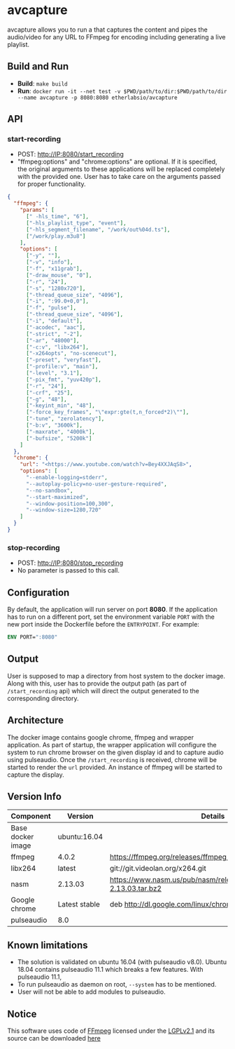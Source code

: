# avcapture

avcapture allows you to run a that captures the content and pipes the audio/video for any URL to FFmpeg for encoding including generating a live playlist.

## Build and Run

- **Build**: `make build`
- **Run**: `docker run -it --net test -v $PWD/path/to/dir:$PWD/path/to/dir --name avcapture -p 8080:8080 etherlabsio/avcapture`

## API

### start-recording

- POST: <http://IP:8080/start_recording>
- "ffmpeg:options" and "chrome:options" are optional. If it is specified, the original arguments to these applications will be replaced completely with the provided one. User has to take care on the arguments passed for proper functionality.

```json
{
  "ffmpeg": {
    "params": [
      [" -hls_time", "6"],
      ["-hls_playlist_type", "event"],
      ["-hls_segment_filename", "/work/out%04d.ts"],
      ["/work/play.m3u8"]
    ],
    "options": [
      ["-y", ""],
      ["-v", "info"],
      ["-f", "x11grab"],
      ["-draw_mouse", "0"],
      ["-r", "24"],
      ["-s", "1280x720"],
      ["-thread_queue_size", "4096"],
      ["-i", ":99.0+0,0"],
      ["-f", "pulse"],
      ["-thread_queue_size", "4096"],
      ["-i", "default"],
      ["-acodec", "aac"],
      ["-strict", "-2"],
      ["-ar", "48000"],
      ["-c:v", "libx264"],
      ["-x264opts", "no-scenecut"],
      ["-preset", "veryfast"],
      ["-profile:v", "main"],
      ["-level", "3.1"],
      ["-pix_fmt", "yuv420p"],
      ["-r", "24"],
      ["-crf", "25"],
      ["-g", "48"],
      ["-keyint_min", "48"],
      ["-force_key_frames", "\"expr:gte(t,n_forced*2)\""],
      ["-tune", "zerolatency"],
      ["-b:v", "3600k"],
      ["-maxrate", "4000k"],
      ["-bufsize", "5200k"]
    ]
  },
  "chrome": {
    "url": "<https://www.youtube.com/watch?v=Bey4XXJAqS8>",
    "options": [
      "--enable-logging=stderr",
      "--autoplay-policy=no-user-gesture-required",
      "--no-sandbox",
      "--start-maximized",
      "--window-position=100,300",
      "--window-size=1280,720"
    ]
  }
}
```

### stop-recording

- POST: <http://IP:8080/stop_recording>
- No parameter is passed to this call.

## Configuration

By default, the application will run server on port **8080**. If the application has to run on a different port, set the environment variable `PORT` with the new port inside the Dockerfile before the `ENTRYPOINT`.
For example:

```dockerfile
ENV PORT=":8080"
```

## Output

User is supposed to map a directory from host system to the docker image. Along with this, user has to provide the output path (as part of `/start_recording` api) which will direct the output generated to the corresponding directory.

## Architecture

The docker image contains google chrome, ffmpeg and wrapper application.
As part of startup, the wrapper application will configure the system to run chrome browser on the given display id and to capture audio using pulseaudio.
Once the `/start_recording` is received, chrome will be started to render the `url` provided. An instance of ffmpeg will be started to capture the display.

## Version Info

| Component         | Version       | Details                                                                   |
| ----------------- | ------------- | ------------------------------------------------------------------------- |
| Base docker image | ubuntu:16.04  |                                                                           |
| ffmpeg            | 4.0.2         | <https://ffmpeg.org/releases/ffmpeg-4.0.2.tar.bz2>                        |
| libx264           | latest        | git://git.videolan.org/x264.git                                           |
| nasm              | 2.13.03       | <https://www.nasm.us/pub/nasm/releasebuilds/2.13.03/nasm-2.13.03.tar.bz2> |
| Google chrome     | Latest stable | deb <http://dl.google.com/linux/chrome/deb/> stable main                  |
| pulseaudio        | 8.0           |

## Known limitations

- The solution is validated on ubuntu 16.04 (with pulseaudio v8.0). Ubuntu 18.04 contains pulseaudio 11.1 which breaks a few features. With pulseaudio 11.1,
- To run pulseaudio as daemon on root, `--system` has to be mentioned.
- User will not be able to add modules to pulseaudio.

## Notice
This software uses code of <a href=http://ffmpeg.org>FFmpeg</a> licensed under the <a href=http://www.gnu.org/licenses/old-licenses/lgpl-2.1.html>LGPLv2.1</a> and its source can be downloaded <a href=https://github.com/etherlabsio/ffmpeg>here</a>
